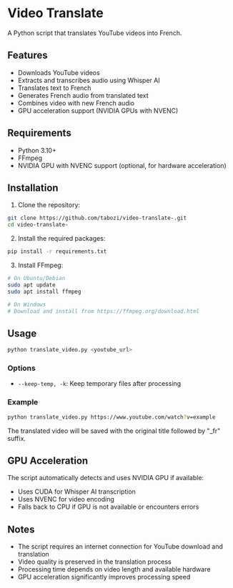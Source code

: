 # Video Translate

A Python script that translates YouTube videos into French.

## Features

- Downloads YouTube videos
- Extracts and transcribes audio using Whisper AI
- Translates text to French
- Generates French audio from translated text
- Combines video with new French audio
- GPU acceleration support (NVIDIA GPUs with NVENC)

## Requirements

- Python 3.10+
- FFmpeg
- NVIDIA GPU with NVENC support (optional, for hardware acceleration)

## Installation

1. Clone the repository:
```bash
git clone https://github.com/tabozi/video-translate-.git
cd video-translate-
```

2. Install the required packages:
```bash
pip install -r requirements.txt
```

3. Install FFmpeg:
```bash
# On Ubuntu/Debian
sudo apt update
sudo apt install ffmpeg

# On Windows
# Download and install from https://ffmpeg.org/download.html
```

## Usage

```bash
python translate_video.py <youtube_url>
```

### Options

- `--keep-temp, -k`: Keep temporary files after processing

### Example

```bash
python translate_video.py https://www.youtube.com/watch?v=example
```

The translated video will be saved with the original title followed by "_fr" suffix.

## GPU Acceleration

The script automatically detects and uses NVIDIA GPU if available:
- Uses CUDA for Whisper AI transcription
- Uses NVENC for video encoding
- Falls back to CPU if GPU is not available or encounters errors

## Notes

- The script requires an internet connection for YouTube download and translation
- Video quality is preserved in the translation process
- Processing time depends on video length and available hardware
- GPU acceleration significantly improves processing speed 